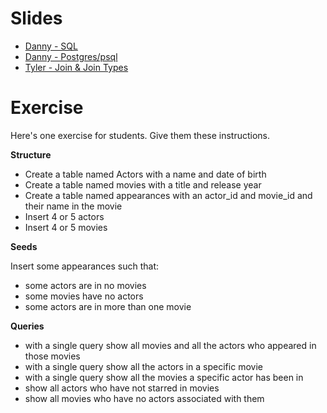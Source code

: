 # Slides

* [Danny - SQL](https://docs.google.com/presentation/d/1DfB36GeO9nJEs-7D1QIXkgQgjc7hyo2PZ6lQA-qkZwE/edit#slide=id.gd7ac0ef0a_0_8)
* [Danny - Postgres/psql](https://docs.google.com/presentation/d/1jlaTZqUeNDk_GvHMS5cqaoQgS03Ocj4t__jQsFHkqrs/edit?usp=sharing)
* [Tyler - Join & Join Types](http://slides.com/tylerbettilyon/jointypes/)

# Exercise
Here's one exercise for students.  Give them these instructions.

**Structure**

- Create a table named Actors with a name and date of birth
- Create a table named movies with a title and release year
- Create a table named appearances with an actor_id and movie_id and their name in the movie
- Insert 4 or 5 actors
- Insert 4 or 5 movies

**Seeds**

Insert some appearances such that:

- some actors are in no movies
- some movies have no actors
- some actors are in more than one movie

**Queries**

- with a single query show all movies and all the actors who appeared in those movies
- with a single query show all the actors in a specific movie
- with a single query show all the movies a specific actor has been in
- show all actors who have not starred in movies
- show all movies who have no actors associated with them